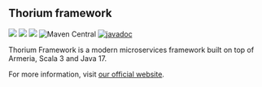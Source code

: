 ## Thorium framework

![](https://img.shields.io/github/actions/workflow/status/Greenfossil/thorium/run-tests.yml?branch=master)
![](https://img.shields.io/github/license/Greenfossil/thorium)
![](https://img.shields.io/github/v/tag/Greenfossil/thorium)
![Maven Central](https://img.shields.io/maven-central/v/com.greenfossil/thorium_3)
[![javadoc](https://javadoc.io/badge2/com.greenfossil/thorium_3/javadoc.svg)](https://javadoc.io/doc/com.greenfossil/thorium_3) 

Thorium Framework is a modern microservices framework built on top of Armeria, Scala 3 and Java 17.

For more information, visit [our official website](https://thoriumframework.dev).
